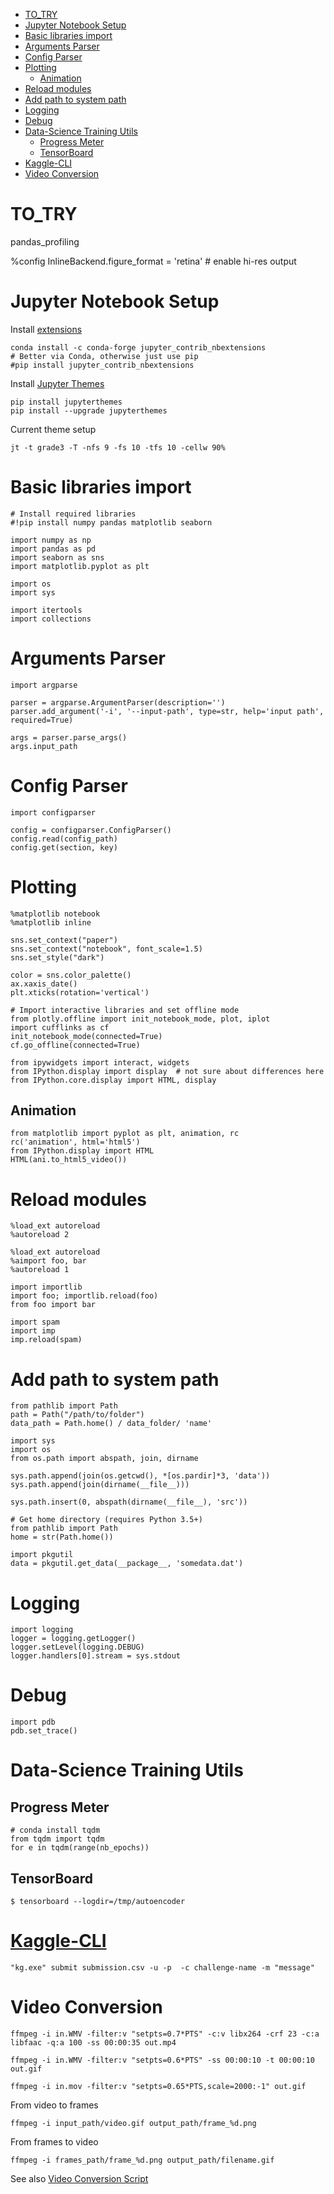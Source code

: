 <!-- MarkdownTOC autolink="true" -->

- [TO_TRY](#to_try)
- [Jupyter Notebook Setup](#jupyter-notebook-setup)
- [Basic libraries import](#basic-libraries-import)
- [Arguments Parser](#arguments-parser)
- [Config Parser](#config-parser)
- [Plotting](#plotting)
    - [Animation](#animation)
- [Reload modules](#reload-modules)
- [Add path to system path](#add-path-to-system-path)
- [Logging](#logging)
- [Debug](#debug)
- [Data-Science Training Utils](#data-science-training-utils)
    - [Progress Meter](#progress-meter)
    - [TensorBoard](#tensorboard)
- [Kaggle-CLI](#kaggle-cli)
- [Video Conversion](#video-conversion)

<!-- /MarkdownTOC -->

# TO_TRY
pandas_profiling

%config InlineBackend.figure_format = 'retina' # enable hi-res output

# Jupyter Notebook Setup

Install [extensions](https://github.com/ipython-contrib/jupyter_contrib_nbextensions)

    conda install -c conda-forge jupyter_contrib_nbextensions
    # Better via Conda, otherwise just use pip
    #pip install jupyter_contrib_nbextensions

Install [Jupyter Themes](https://github.com/dunovank/jupyter-themes)

    pip install jupyterthemes
    pip install --upgrade jupyterthemes

Current theme setup

    jt -t grade3 -T -nfs 9 -fs 10 -tfs 10 -cellw 90%

# Basic libraries import
```
# Install required libraries
#!pip install numpy pandas matplotlib seaborn

import numpy as np
import pandas as pd
import seaborn as sns
import matplotlib.pyplot as plt

import os
import sys

import itertools
import collections
```

# Arguments Parser
```
import argparse

parser = argparse.ArgumentParser(description='')
parser.add_argument('-i', '--input-path', type=str, help='input path', required=True)

args = parser.parse_args()
args.input_path
```

# Config Parser
```
import configparser

config = configparser.ConfigParser()
config.read(config_path)
config.get(section, key)
```

# Plotting
```
%matplotlib notebook
%matplotlib inline

sns.set_context("paper")
sns.set_context("notebook", font_scale=1.5)
sns.set_style("dark")

color = sns.color_palette()
ax.xaxis_date()
plt.xticks(rotation='vertical')

# Import interactive libraries and set offline mode
from plotly.offline import init_notebook_mode, plot, iplot
import cufflinks as cf
init_notebook_mode(connected=True)
cf.go_offline(connected=True)

from ipywidgets import interact, widgets
from IPython.display import display  # not sure about differences here
from IPython.core.display import HTML, display
```

## Animation
```
from matplotlib import pyplot as plt, animation, rc
rc('animation', html='html5')
from IPython.display import HTML
HTML(ani.to_html5_video())
```

# Reload modules
```
%load_ext autoreload
%autoreload 2

%load_ext autoreload
%aimport foo, bar
%autoreload 1

import importlib
import foo; importlib.reload(foo)
from foo import bar

import spam
import imp
imp.reload(spam)
```

# Add path to system path

```
from pathlib import Path
path = Path("/path/to/folder")
data_path = Path.home() / data_folder/ 'name'

import sys
import os
from os.path import abspath, join, dirname

sys.path.append(join(os.getcwd(), *[os.pardir]*3, 'data'))
sys.path.append(join(dirname(__file__)))

sys.path.insert(0, abspath(dirname(__file__), 'src'))

# Get home directory (requires Python 3.5+)
from pathlib import Path
home = str(Path.home())

import pkgutil
data = pkgutil.get_data(__package__, 'somedata.dat')
```

# Logging
```
import logging
logger = logging.getLogger()
logger.setLevel(logging.DEBUG)
logger.handlers[0].stream = sys.stdout
```

# Debug
```
import pdb
pdb.set_trace()
```

# Data-Science Training Utils
## Progress Meter
```
# conda install tqdm
from tqdm import tqdm
for e in tqdm(range(nb_epochs))
```

## TensorBoard

    $ tensorboard --logdir=/tmp/autoencoder

# [Kaggle-CLI](https://github.com/floydwch/kaggle-cli)

    "kg.exe" submit submission.csv -u -p  -c challenge-name -m "message"

# Video Conversion

    ffmpeg -i in.WMV -filter:v "setpts=0.7*PTS" -c:v libx264 -crf 23 -c:a libfaac -q:a 100 -ss 00:00:35 out.mp4

    ffmpeg -i in.WMV -filter:v "setpts=0.6*PTS" -ss 00:00:10 -t 00:00:10 out.gif

    ffmpeg -i in.mov -filter:v "setpts=0.65*PTS,scale=2000:-1" out.gif

From video to frames

    ffmpeg -i input_path/video.gif output_path/frame_%d.png

From frames to video

    ffmpeg -i frames_path/frame_%d.png output_path/filename.gif

See also [Video Conversion Script](scripts/convert_video.py)